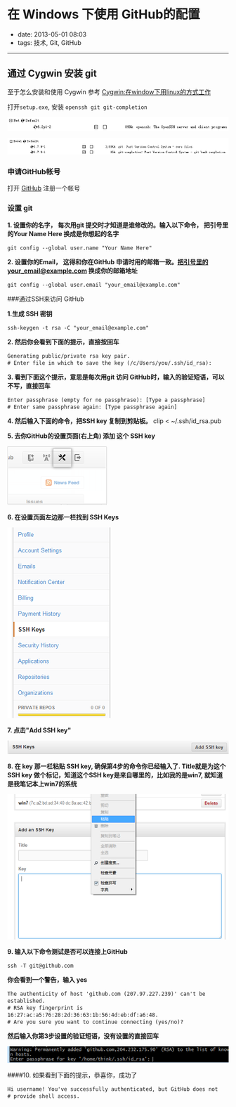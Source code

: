 # 在 Windows 下使用 GitHub的配置

- date: 2013-05-01 08:03
- tags: 技术, Git, GitHub

---------------------

## 通过 Cygwin 安装 git

至于怎么安装和使用 Cygwin 参考 [Cygwin:在window下用linux的方式工作](/2013-04-28-a-bref-usage-of-cygwin.html) 

打开```setup.exe```, 安装 ```openssh git git-completion```

![搜索 openssh](/media/2013-05-01-use-github-in-windows/github-1.png)

![搜索git git-completion](/media/2013-05-01-use-github-in-windows/github-2.png)

### 申请GitHub帐号

打开 [GitHub](https://github.com/) 注册一个帐号

### 设置 git

**1. 设置你的名字， 每次用git 提交时才知道是谁修改的。输入以下命令， 把引号里的Your Name Here 换成是你想起的名字**

	git config --global user.name "Your Name Here"

**2. 设置你的Email， 这得和你在GitHub 申请时用的邮箱一致。把引号里的your_email@example.com 换成你的邮箱地址**

	git config --global user.email "your_email@example.com"
    
###通过SSH来访问 GitHub

**1.生成 SSH 密钥**

	ssh-keygen -t rsa -C "your_email@example.com"

**2. 然后你会看到下面的提示，直接按回车**

	Generating public/private rsa key pair.
	# Enter file in which to save the key (/c/Users/you/.ssh/id_rsa):

**3. 看到下面这个提示，意思是每次用git 访问 GitHub时，输入的验证短语，可以不写，直接回车**

	Enter passphrase (empty for no passphrase): [Type a passphrase]
	# Enter same passphrase again: [Type passphrase again]

**4. 然后输入下面的命令，把SSH key 复制到剪贴板。**
	clip < ~/.ssh/id_rsa.pub

**5. 去你GitHub的设置页面(右上角) 添加 这个 SSH key**

![GitHub的设置](/media/2013-05-01-use-github-in-windows/github-3.png)

**6. 在设置页面左边那一栏找到 SSH Keys**

![在设置页面左边那一栏找到 SSH Keys](/media/2013-05-01-use-github-in-windows/github-4.png)

**7. 点击"Add SSH key"**

![点击"Add SSH key"](/media/2013-05-01-use-github-in-windows/github-6.png)

**8. 在 key 那一栏粘贴 SSH key, 确保第4步的命令你已经输入了. Title就是为这个SSH key 做个标记，知道这个SSH key是来自哪里的，比如我的是win7, 就知道是我笔记本上win7的系统**

![粘贴 SSH key](/media/2013-05-01-use-github-in-windows/github-7.png)

**9. 输入以下命令测试是否可以连接上GitHub**

    ssh -T git@github.com

 **你会看到一个警告，输入 yes**

    The authenticity of host 'github.com (207.97.227.239)' can't be established.
	# RSA key fingerprint is 16:27:ac:a5:76:28:2d:36:63:1b:56:4d:eb:df:a6:48.
	# Are you sure you want to continue connecting (yes/no)?

**然后输入你第3步设置的验证短语，没有设置的直接回车**

![输入你第3步设置的验证短语](/media/2013-05-01-use-github-in-windows/github-8.png)

####10. 如果看到下面的提示，恭喜你，成功了

	Hi username! You've successfully authenticated, but GitHub does not
	# provide shell access.


	
